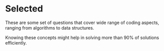 Selected
========
These are some set of questions that cover wide range of coding aspects, ranging from algorithms to data structures.

Knowing these concepts might help in solving more than 90% of solutions efficiently.
